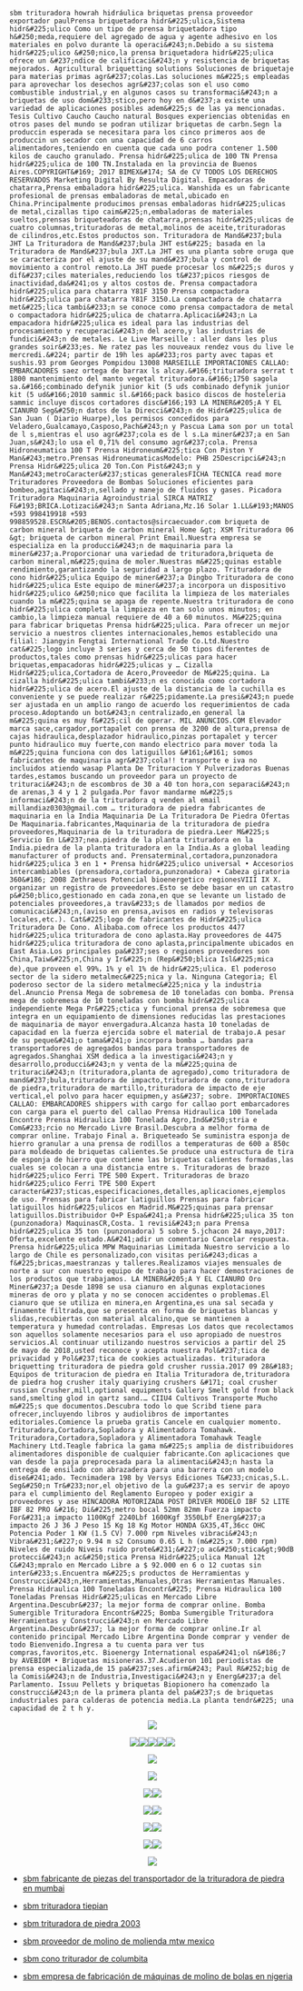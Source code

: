 
```
sbm trituradora howrah hidráulica briquetas prensa proveedor exportador paulPrensa briquetadora hidr&#225;ulica,Sistema hidr&#225;ulico Como un tipo de prensa briquetadora tipo h&#250;meda,requiere del agregado de agua y agente adhesivo en los materiales en polvo durante la operaci&#243;n.Debido a su sistema hidr&#225;ulico &#250;nico,la prensa briquetadora hidr&#225;ulica ofrece un &#237;ndice de calificaci&#243;n y resistencia de briquetas mejorados. Agricultural briquetting solutions Soluciones de briquetaje para materias primas agr&#237;colas.Las soluciones m&#225;s empleadas para aprovechar los desechos agr&#237;colas son el uso como combustible industrial,y en algunos casos su transformaci&#243;n a briquetas de uso dom&#233;stico,pero hoy en d&#237;a existe una variedad de aplicaciones posibles adem&#225;s de las ya mencionadas. Tesis Cultivo Caucho Caucho natural Bosques experiencias obtenidas en otros pases del mundo se podran utilizar briquetas de carbn.Segn la produccin esperada se necesitara para los cinco primeros aos de produccin un secador con una capacidad de 6 carros alimentadores,teniendo en cuenta que cada uno podra contener 1.500 kilos de caucho granulado. Prensa hidr&#225;ulica de 100 TN Prensa hidr&#225;ulica de 100 TN.Instalada en la provincia de Buenos Aires.COPYRIGHT&#169; 2017 BIMEX&#174; SA de CV TODOS LOS DERECHOS RESERVADOS Marketing Digital By Resulta Digital. Empacadoras de chatarra,Prensa embaladora hidr&#225;ulica. Wanshida es un fabricante profesional de prensas embaladoras de metal,ubicado en China.Principalmente producimos prensas embaladoras hidr&#225;ulicas de metal,cizallas tipo caim&#225;n,embaladoras de materiales sueltos,prensas briqueteadoras de chatarra,prensas hidr&#225;ulicas de cuatro columnas,trituradoras de metal,molinos de aceite,trituradoras de cilindros,etc.Estos productos son. Trituradora de Mand&#237;bula JHT La Trituradora de Mand&#237;bula JHT est&#225; basada en la Trituradora de Mand&#237;bula JXT.La JHT es una planta sobre oruga que se caracteriza por el ajuste de su mand&#237;bula y control de movimiento a control remoto.La JHT puede procesar los m&#225;s duros y dif&#237;ciles materiales,reduciendo los t&#237;picos riesgos de inactividad,da&#241;os y altos costos de. Prensa compactadora hidr&#225;ulica para chatarra Y81F 3150 Prensa compactadora hidr&#225;ulica para chatarra Y81F 3150.La compactadora de chatarra met&#225;lica tambi&#233;n se conoce como prensa compactadora de metal o compactadora hidr&#225;ulica de chatarra.Aplicaci&#243;n La empacadora hidr&#225;ulica es ideal para las industrias del procesamiento y recuperaci&#243;n del acero,y las industrias de fundici&#243;n de metales. Le Live Marseille : aller dans les plus grandes soir&#233;es. Ne ratez pas les nouveaux rendez vous du live le mercredi.&#224; partir de 19h les ap&#233;ros party avec tapas et sushis.93 prom Georges Pompidou 13008 MARSEILLE IMPORTACIONES CALLAO: EMBARCADORES saez ortega de barrax ls alcay.&#166;trituradora serrat t 1800 mantenimiento del manto vegetal trituradora.&#166;1750 sagola sa.&#166;combinado defynik junior kit (5 uds combinado defynik junior kit (5 ud&#166;2010 sammic sl.&#166;pack basico discos de hosteleria sammic incluye discos cortadores disc&#166;193 LA MINER&#205;A Y EL CIANURO Seg&#250;n datos de la Direcci&#243;n de Hidr&#225;ulica de San Juan ( Diario Huarpe),los permisos concedidos para Veladero,Gualcamayo,Casposo,Pach&#243;n y Pascua Lama son por un total de l s,mientras el uso agr&#237;cola es de l s.La miner&#237;a en San Juan,s&#243;lo usa el 0,71% del consumo agr&#237;cola. Prensa Hidroneumatica 100 T Prensa Hidroneum&#225;tica Con Piston Y Man&#243;metro.Prensas HidroneumaticasModelo: PHB 25Descripci&#243;n Prensa Hidr&#225;ulica 20 Ton.Con Pist&#243;n y Man&#243;metroCaracter&#237;sticas generalesFICHA TECNICA read more Trituradores Proveedora de Bombas Soluciones eficientes para bombeo,agitaci&#243;n,sellado y manejo de fluidos y gases. Picadora Trituradora Maquinaria Agroindustrial SIRCA MATRIZ F&#193;BRICA.Lotizaci&#243;n Santa Adriana,Mz.16 Solar 1.LL&#193;MANOS +593 998419918 +593 998859528.ESCR&#205;BENOS.contactos@sircaecuador.com briqueta de carbon mineral briqueta de carbon mineral Home &gt; XSM Trituradora 06 &gt; briqueta de carbon mineral Print Email.Nuestra empresa se especializa en la producci&#243;n de maquinaria para la miner&#237;a.Proporcionar una variedad de trituradora,briqueta de carbon mineral,m&#225;quina de moler.Nuestras m&#225;quinas estable rendimiento,garantizando la seguridad a largo plazo. Trituradora de cono hidr&#225;ulica Equipo de miner&#237;a Dingbo Trituradora de cono hidr&#225;ulica Este equipo de miner&#237;a incorpora un dispositivo hidr&#225;ulico &#250;nico que facilita la limpieza de los materiales cuando la m&#225;quina se apaga de repente.Nuestra trituradora de cono hidr&#225;ulica completa la limpieza en tan solo unos minutos; en cambio,la limpieza manual requiere de 40 a 60 minutos. M&#225;quina para fabricar briquetas Prensa hidr&#225;ulica. Para ofrecer un mejor servicio a nuestros clientes internacionales,hemos establecido una filial: Jiangyin Fengtai International Trade Co.Ltd.Nuestro cat&#225;logo incluye 3 series y cerca de 50 tipos diferentes de productos,tales como prensas hidr&#225;ulicas para hacer briquetas,empacadoras hidr&#225;ulicas y … Cizalla Hidr&#225;ulica,Cortadora de Acero,Proveedor de M&#225;quina. La cizalla hidr&#225;ulica tambi&#233;n es conocida como cortadora hidr&#225;ulica de acero.El ajuste de la distancia de la cuchilla es conveniente y se puede realizar r&#225;pidamente.La presi&#243;n puede ser ajustada en un amplio rango de acuerdo los requerimientos de cada proceso.Adoptando un bot&#243;n centralizado,en general la m&#225;quina es muy f&#225;cil de operar. MIL ANUNCIOS.COM Elevador marca sace,cargador,portapalet con prensa de 3200 de altura,prensa de cajas hidraulica,desplazador hidraulico,pinzas portapalet y tercer punto hidraulico muy fuerte,con mando electrico para mover toda la m&#225;quina funciona con dos latiguillos &#161;&#161; somos fabricantes de maquinaria agr&#237;cola!! transporte e iva no incluidos atiendo wasap Planta De Trituracion Y Pulverizadoras Buenas tardes,estamos buscando un proveedor para un proyecto de trituraci&#243;n de escombros de 30 a 40 ton hora,con separaci&#243;n de arenas,3 4 y 1 2 pulgada.Por favor mandarme m&#225;s informaci&#243;n de la trituradora q venden al email millandiaz0303@gmail.com … trituradora de piedra fabricantes de maquinaria en la India Maquinaria De La Trituradora De Piedra Ofertas De Maquinaria.fabricantes,Maquinaria de la trituradora de piedra proveedores,Maquinaria de la trituradora de piedra.Leer M&#225;s Servicio En L&#237;nea.piedra de la planta trituradora en la India.piedra de la planta trituradora en la India.As a global leading manufacturer of products and. Prensaterminal,cortadora,punzonadora hidr&#225;ulica 3 en 1 • Prensa hidr&#225;ulico universal • Accesorios intercambiables (prensadora,cortadora,punzonadora) • Cabeza giratoria 360&#186; 2008 Zethraeus Potencial bioenergetico regionesVIII IX X. organizar un registro de proveedores.Esto se debe basar en un catastro p&#250;blico,gestionado en cada zona,en que se levante un listado de potenciales proveedores,a trav&#233;s de llamados por medios de comunicaci&#243;n,(aviso en prensa,avisos en radios y televisoras locales,etc.). Cat&#225;logo de fabricantes de Hidr&#225;ulica Trituradora De Cono. Alibaba.com ofrece los productos 4477 hidr&#225;ulica trituradora de cono aplasta.Hay proveedores de 4475 hidr&#225;ulica trituradora de cono aplasta,principalmente ubicados en East Asia.Los principales pa&#237;ses o regiones proveedores son China,Taiw&#225;n,China y Ir&#225;n (Rep&#250;blica Isl&#225;mica de),que proveen el 99%，1% y el 1% de hidr&#225;ulica. El poderoso sector de la sidero metalmec&#225;nica y la. Ninguna Categoria; El poderoso sector de la sidero metalmec&#225;nica y la industria del.Anuncio Prensa Mega de sobremesa de 10 toneladas con bomba. Prensa mega de sobremesa de 10 toneladas con bomba hidr&#225;ulica independiente Mega Pr&#225;ctica y funcional prensa de sobremesa que integra en un equipamiento de dimensiones reducidas las prestaciones de maquinaria de mayor envergadura.Alcanza hasta 10 toneladas de capacidad en la fuerza ejercida sobre el material de trabajo.A pesar de su peque&#241;o tama&#241;o incorpora bomba … bandas para transportadores de agregados bandas para transportadores de agregados.Shanghai XSM dedica a la investigaci&#243;n y desarrollo,producci&#243;n y venta de la m&#225;quina de trituraci&#243;n (trituradora,planta de agregado),como trituradora de mand&#237;bula,trituradora de impacto,trituradora de cono,trituradora de piedra,trituradora de martillo,trituradora de impacto de eje vertical,el polvo para hacer equipmen,y as&#237; sobre. IMPORTACIONES CALLAO: EMBARCADORES shippers with cargo for callao port embarcadores con carga para el puerto del callao Prensa Hidraulica 100 Tonelada Encontre Prensa Hidraulica 100 Tonelada Agro,Ind&#250;stria e Com&#233;rcio no Mercado Livre Brasil.Descubra a melhor forma de comprar online. Trabajo Final a. Briqueteado Se suministra esponja de hierro granular a una prensa de rodillos a temperaturas de 600 a 850c para moldeado de briquetas calientes.Se produce una estructura de tira de esponja de hierro que contiene las briquetas calientes formadas,las cuales se colocan a una distancia entre s. Trituradoras de brazo hidr&#225;ulico Ferri TPE 500 Expert. Trituradoras de brazo hidr&#225;ulico Ferri TPE 500 Expert caracter&#237;sticas,especificaciones,detalles,aplicaciones,ejemplos de uso. Prensas para fabricar latiguillos Prensas para fabricar latiguillos hidr&#225;ulicos en Madrid.M&#225;quinas para prensar latiguillos.Distribuidor O+P Espa&#241;a Prensa hidr&#225;ulica 35 ton (punzonadora) MaquinasCR,Costa. 1 revisi&#243;n para Prensa hidr&#225;ulica 35 ton (punzonadora) 5 sobre 5.jchacon 24 mayo,2017: Oferta,excelente estado.A&#241;adir un comentario Cancelar respuesta. Prensa hidr&#225;ulica MPW Maquinarias Limitada Nuestro servicio a lo largo de Chile es personalizado,con visitas peri&#243;dicas a f&#225;bricas,maestranzas y talleres.Realizamos viajes mensuales de norte a sur con nuestro equipo de trabajo para hacer demostraciones de los productos que trabajamos. LA MINER&#205;A Y EL CIANURO Oro Miner&#237;a Desde 1898 se usa cianuro en algunas explotaciones mineras de oro y plata y no se conocen accidentes o problemas.El cianuro que se utiliza en minera,en Argentina,es una sal secada y finamente filtrada,que se presenta en forma de briquetas blancas y slidas,recubiertas con material alcalino,que se mantienen a temperatura y humedad controladas. Empresas Los datos que recolectamos son aquellos solamente necesarios para el uso apropiado de nuestros servicios.Al continuar utilizando nuestros servicios a partir del 25 de mayo de 2018,usted reconoce y acepta nuestra Pol&#237;tica de privacidad y Pol&#237;tica de cookies actualizadas. trituradora briquetting trituradora de piedra gold crusher russia.2017 09 28&#183; Equipos de trituracion de piedra en Italia Trituradora de,trituradora de piedra hog crusher italy quariying crushers &#171; coal crusher russian Crusher,mill,optional equipments Gallery Smelt gold from black sand,smelting glod in qartz sand.… CIIU4 Cultivos Transporte Mucho m&#225;s que documentos.Descubra todo lo que Scribd tiene para ofrecer,incluyendo libros y audiolibros de importantes editoriales.Comience la prueba gratis Cancele en cualquier momento. Trituradora,Cortadora,Sopladora y Alimentadora Tomahawk. Trituradora,Cortadora,Sopladora y Alimentadora Tomahawk Teagle Machinery Ltd.Teagle fabrica la gama m&#225;s amplia de distribuidores alimentadores disponible de cualquier fabricante.Con aplicaciones que van desde la paja preprocesada para la alimentaci&#243;n hasta la entrega de ensilado con abrazadera para una barrera con un modelo dise&#241;ado. Tecnimadera 198 by Versys Ediciones T&#233;cnicas,S.L. Seg&#250;n Tr&#233;nor,el objetivo de la gu&#237;a es servir de apoyo para el cumplimiento del Reglamento Europeo y poder exigir a proveedores y ase HINCADORA MOTORIZADA POST DRIVER MODELO IBF 52 LITE IBF 82 PRO &#216; Di&#225;metro bocal 52mm 82mm Fuerza impacto For&#231;a impacto 1100Kgf 2240Lbf 1600Kgf 3550Lbf Energ&#237;a impacto 26 J 36 J Peso 15 Kg 18 Kg Motor HONDA GX35,4T,36cc OHC Potencia Poder 1 KW (1.5 CV) 7.000 rpm Niveles vibraci&#243;n Vibra&#231;&#227;o 9.94 m s2 Consumo 0.65 L h (m&#225;x 7.000 rpm) Niveles de ruido Niveis ruido prote&#231;&#227;o ac&#250;stica&gt;90dB protecci&#243;n ac&#250;stica Prensa Hidr&#225;ulica Manual 12t C&#243;mpralo en Mercado Libre a $ 92.000 en 6 o 12 cuotas sin inter&#233;s.Encuentra m&#225;s productos de Herramientas y Construcci&#243;n,Herramientas,Manuales,Otras Herramientas Manuales. Prensa Hidraulica 100 Toneladas Encontr&#225; Prensa Hidraulica 100 Toneladas Prensas Hidr&#225;ulicas en Mercado Libre Argentina.Descubr&#237; la mejor forma de comprar online. Bomba Sumergible Trituradora Encontr&#225; Bomba Sumergible Trituradora Herramientas y Construcci&#243;n en Mercado Libre Argentina.Descubr&#237; la mejor forma de comprar online.Ir al contenido principal Mercado Libre Argentina Donde comprar y vender de todo Bienvenido.Ingresa a tu cuenta para ver tus compras,favoritos,etc. Bioenergy International espa&#241;ol n&#186;7 by AVEBIOM • Briquetas misioneras.37.Acudieron 101 periodistas de prensa especializada,de 15 pa&#237;ses.afirm&#243; Paul R&#252;big de la Comisi&#243;n de Industria,Investigaci&#243;n y Energ&#237;a del Parlamento. Issuu Pellets y briquetas Biopionero ha comenzado la construcci&#243;n de la primera planta del pa&#237;s de briquetas industriales para calderas de potencia media.La planta tendr&#225; una capacidad de 2 t h y. 
```

<div align="center">

<a href="https://es-crusher.shibang-china.com/github&k=sbm+trituradora+howrah+hidr%C3%A1ulica+briquetas+prensa+proveedor+exportador+paul"><img src="https://static.shibang-china.com/es/crusher/logo.jpg"></a>

<a href="https://es-crusher.shibang-china.com/github&k=sbm+trituradora+howrah+hidr%C3%A1ulica+briquetas+prensa+proveedor+exportador+paul"><img src="https://static.shibang-china.com/es/crusher/index.jpg"></a><a href="https://es-crusher.shibang-china.com/material.htmlgithub&k=sbm+trituradora+howrah+hidr%C3%A1ulica+briquetas+prensa+proveedor+exportador+paul"><img src="https://static.shibang-china.com/es/crusher/material.jpg"></a><a href="https://es-crusher.shibang-china.com/application.htmlgithub&k=sbm+trituradora+howrah+hidr%C3%A1ulica+briquetas+prensa+proveedor+exportador+paul"><img src="https://static.shibang-china.com/es/crusher/application.jpg"></a><a href="https://es-crusher.shibang-china.com/aboutus.htmlgithub&k=sbm+trituradora+howrah+hidr%C3%A1ulica+briquetas+prensa+proveedor+exportador+paul"><img src="https://static.shibang-china.com/es/crusher/aboutus.jpg"></a><a href="https://es-crusher.shibang-china.com/contact.htmlgithub&k=sbm+trituradora+howrah+hidr%C3%A1ulica+briquetas+prensa+proveedor+exportador+paul"><img src="https://static.shibang-china.com/es/crusher/contact.jpg"></a>

<a href="https://es-crusher.shibang-china.com/github&k=sbm+trituradora+howrah+hidr%C3%A1ulica+briquetas+prensa+proveedor+exportador+paul"><img src="https://static.shibang-china.com/es/crusher/banner.jpg"></a>

<a href="https://swt.shibang-china.com/github&k=sbm+trituradora+howrah+hidr%C3%A1ulica+briquetas+prensa+proveedor+exportador+paul"><img src="https://static.shibang-china.com/es/crusher/text.jpg"></a>

<a href="https://swt.shibang-china.com/github&k=sbm+trituradora+howrah+hidr%C3%A1ulica+briquetas+prensa+proveedor+exportador+paul"><img src="https://static.shibang-china.com/es/crusher/chat.jpg"></a><a href="https://es-crusher.shibang-china.com/contact.htmlgithub&k=sbm+trituradora+howrah+hidr%C3%A1ulica+briquetas+prensa+proveedor+exportador+paul"><img src="https://static.shibang-china.com/es/crusher/message.jpg"></a>

<a href="https://es-crusher.shibang-china.com/products/pe.htmlgithub&k=sbm+trituradora+howrah+hidr%C3%A1ulica+briquetas+prensa+proveedor+exportador+paul"><img src="https://static.shibang-china.com/es/crusher/pe.jpg"></a><a href="https://es-crusher.shibang-china.com/products/pf.htmlgithub&k=sbm+trituradora+howrah+hidr%C3%A1ulica+briquetas+prensa+proveedor+exportador+paul"><img src="https://static.shibang-china.com/es/crusher/pf.jpg"></a>

<a href="https://es-crusher.shibang-china.com/products/hpt.htmlgithub&k=sbm+trituradora+howrah+hidr%C3%A1ulica+briquetas+prensa+proveedor+exportador+paul"><img src="https://static.shibang-china.com/es/crusher/hpt.jpg"></a><a href="https://es-crusher.shibang-china.com/products/vsi.htmlgithub&k=sbm+trituradora+howrah+hidr%C3%A1ulica+briquetas+prensa+proveedor+exportador+paul"><img src="https://static.shibang-china.com/es/crusher/vsi.jpg"></a>

<a href="https://es-crusher.shibang-china.com/products/klv.htmlgithub&k=sbm+trituradora+howrah+hidr%C3%A1ulica+briquetas+prensa+proveedor+exportador+paul"><img src="https://static.shibang-china.com/es/crusher/klv.jpg"></a><a href="https://es-crusher.shibang-china.com/products/portable.htmlgithub&k=sbm+trituradora+howrah+hidr%C3%A1ulica+briquetas+prensa+proveedor+exportador+paul"><img src="https://static.shibang-china.com/es/crusher/portable.jpg"></a>

<a href="https://swt.shibang-china.com/github&k=sbm+trituradora+howrah+hidr%C3%A1ulica+briquetas+prensa+proveedor+exportador+paul"><img src="https://static.shibang-china.com/es/crusher/case.jpg"></a>

</div>


* [sbm fabricante de piezas del transportador de la trituradora de piedra en mumbai](sbm%20fabricante%20de%20piezas%20del%20transportador%20de%20la%20trituradora%20de%20piedra%20en%20mumbai.md)

* [sbm trituradora tiepian](sbm%20trituradora%20tiepian.md)

* [sbm trituradora de piedra 2003](sbm%20trituradora%20de%20piedra%202003.md)

* [sbm proveedor de molino de molienda mtw mexico](sbm%20proveedor%20de%20molino%20de%20molienda%20mtw%20mexico.md)

* [sbm cono triturador de columbita](sbm%20cono%20triturador%20de%20columbita.md)

* [sbm empresa de fabricación de máquinas de molino de bolas en nigeria](sbm%20empresa%20de%20fabricaci%C3%B3n%20de%20m%C3%A1quinas%20de%20molino%20de%20bolas%20en%20nigeria.md)